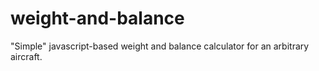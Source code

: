 # weight-and-balance
"Simple" javascript-based weight and balance calculator for an arbitrary aircraft.
